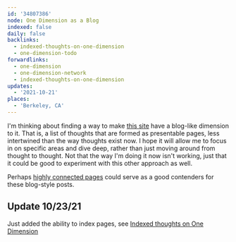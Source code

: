 ```yaml
---
id: '34807386'
node: One Dimension as a Blog
indexed: false
daily: false
backlinks:
  - indexed-thoughts-on-one-dimension
  - one-dimension-todo
forwardlinks:
  - one-dimension
  - one-dimension-network
  - indexed-thoughts-on-one-dimension
updates:
  - '2021-10-21'
places:
  - 'Berkeley, CA'
---
```

I'm thinking about finding a way to make [this site](one-dimension.md) have a blog-like dimension to it. That is, a list of thoughts that are formed as presentable pages, less intertwined than the way thoughts exist now. I hope it will allow me to focus in on specific areas and dive deep, rather than just moving around from thought to thought. Not that the way I'm doing it now isn't working, just that it could be good to experiment with this other approach as well. 

Perhaps [highly connected pages](one-dimension-network.md) could serve as a good contenders for these blog-style posts. 

## Update 10/23/21 

Just added the ability to index pages, see [Indexed thoughts on One Dimension](indexed-thoughts-on-one-dimension.md)
